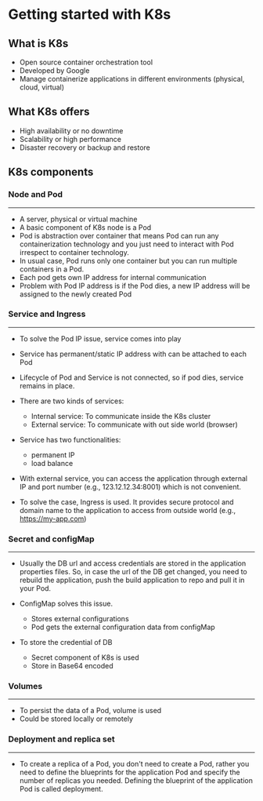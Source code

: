 # Getting started with K8s

## What is K8s
 - Open source container orchestration tool
 - Developed by Google
 - Manage containerize applications in different environments (physical, cloud, virtual)

## What K8s offers
 - High availability or no downtime
 - Scalability or high performance
 - Disaster recovery or backup and restore

## K8s components

### Node and Pod
---
- A server, physical or virtual machine
- A basic component of K8s node is a Pod
- Pod is abstraction over container that means Pod can run any containerization technology and you just need to interact with Pod irrespect to container technology.
- In usual case, Pod runs only one container but you can run multiple containers in a Pod.
- Each pod gets own IP address for internal communication
- Problem with Pod IP address is if the Pod dies, a new IP address will be assigned to the newly created Pod

### Service and Ingress
---
- To solve the Pod IP issue, service comes into play
- Service has permanent/static IP address with can be attached to each Pod
- Lifecycle of Pod and Service is not connected, so if pod dies, service remains in place.
- There are two kinds of services:
    - Internal service: To communicate inside the K8s cluster
    - External service: To communicate with out side world (browser)
- Service has two functionalities:
    - permanent IP
    - load balance

- With external service, you can access the application through external IP and port number (e.g., 123.12.12.34:8001) which is not convenient.
- To solve the case, Ingress is used. It provides secure protocol and domain name to the application to access from outside world (e.g., https://my-app.com)


### Secret and configMap
---
- Usually the DB url and access credentials are stored in the application properties files. So, in case the url of the DB get changed, you need to rebuild the application, push the build application to repo and pull it in your Pod.
- ConfigMap solves this issue.
    - Stores external configurations
    - Pod gets the external configuration data from configMap

- To store the credential of DB
    - Secret component of K8s is used
    - Store in Base64 encoded

### Volumes
---
- To persist the data of a Pod, volume is used
- Could be stored locally or remotely


### Deployment and replica set
---
- To create a replica of a Pod, you don't need to create a Pod, rather you need to define the blueprints for the application Pod and specify the number of replicas you needed. Defining the blueprint of the application Pod is called deployment.
